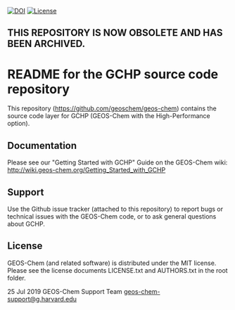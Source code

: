 [![DOI](https://zenodo.org/badge/DOI/10.5281/zenodo.1343546.svg)](https://doi.org/10.5281/zenodo.1343546) [![License](https://img.shields.io/badge/License-MIT-blue.svg)](https://github.com/geoschem/gchp/blob/master/LICENSE.txt)

## THIS REPOSITORY IS NOW OBSOLETE AND HAS BEEN ARCHIVED.

# README for the GCHP source code repository

This repository (https://github.com/geoschem/geos-chem) contains the source code layer for GCHP (GEOS-Chem with the High-Performance option).

## Documentation
Please see our "Getting Started with GCHP" Guide on the GEOS-Chem wiki:
http://wiki.geos-chem.org/Getting_Started_with_GCHP

## Support
Use the Github issue tracker (attached to this repository) to report bugs or technical issues with the GEOS-Chem code, or to ask general questions about GCHP.

## License
GEOS-Chem (and related software) is distributed under the MIT license.
Please see the license documents LICENSE.txt and AUTHORS.txt in the root folder.


25 Jul 2019
GEOS-Chem Support Team
geos-chem-support@g.harvard.edu
